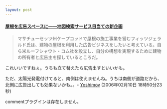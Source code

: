 ```yaml
---
layout: post
---
```

<h4><a href="http://hotwired.goo.ne.jp/news/20060209106.html">屋根を広告スペースに――地図検索サービス目当ての新企画</a></h4>
<blockquote><p>マサチューセッツ州ケープコッドで屋根の施工事業を営むフィッツジェラルド氏は、建物の屋根を利用した広告ビジネスをしたいと考えている。自ら米ルーフシャウト・コム社を設立し、自分の構想を実現するために建物の所有者と広告主を探しているところだ。</p>
</blockquote>
<p>これいいですねぇ。うちも立て替えたら広告出すといいかも。</p>
<p>ただ、太陽光発電付けてると、南側は使えませんね。うちは南側が道路だから、北側に広告出しても効果ないかも。。- <a href="/?page=Yoshimov" class="wikipage">Yoshimov</a> (2006年02月10日 18時50分23秒)</p>
<p><span class="error">commentプラグインは存在しません。</span> </p>
